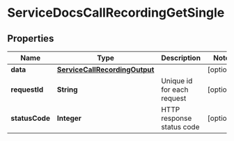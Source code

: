

# ServiceDocsCallRecordingGetSingle


## Properties

| Name | Type | Description | Notes |
|------------ | ------------- | ------------- | -------------|
|**data** | [**ServiceCallRecordingOutput**](ServiceCallRecordingOutput.md) |  |  [optional] |
|**requestId** | **String** | Unique id for each request |  [optional] |
|**statusCode** | **Integer** | HTTP response status code |  [optional] |



